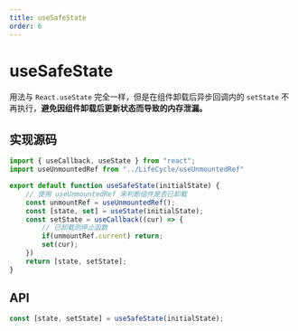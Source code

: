 ```yaml
---
title: useSafeState
order: 6
---
```

# useSafeState
用法与 `React.useState` 完全一样，但是在组件卸载后异步回调内的 `setState` 不再执行，**避免因组件卸载后更新状态而导致的内存泄漏。**

## 实现源码

```jsx | pure
import { useCallback, useState } from "react";
import useUnmountedRef from "../LifeCycle/useUnmountedRef"

export default function useSafeState(initialState) {
    // 使用 useUnmountedRef 来判断组件是否已卸载
    const unmountRef = useUnmountedRef();
    const [state, set] = useState(initialState);
    const setState = useCallback((cur) => {
        // 已卸载则停止函数
        if(unmountRef.current) return;
        set(cur);
    })
    return [state, setState];
}
```

## API

```js
const [state, setState] = useSafeState(initialState);
```


